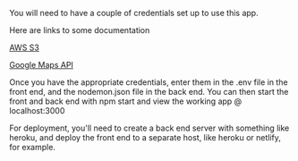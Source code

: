 You will need to have a couple of credentials set up to use this app.

Here are links to some documentation

[AWS S3](https://docs.aws.amazon.com/cli/latest/userguide/cli-configure-files.html)

[Google Maps API](https://developers.google.com/maps/documentation/places/web-service/overview)

Once you have the appropriate credentials, enter them in the .env file in the front end, and the nodemon.json file in the back end. You can then start the front and back end with npm start and view the working app @ localhost:3000

For deployment, you'll need to create a back end server with something like heroku, and deploy the front end to a separate host, like  heroku or netlify, for example. 